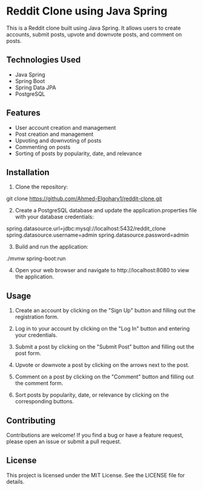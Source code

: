 # Reddit Clone using Java Spring

This is a Reddit clone built using Java Spring. It allows users to create accounts, submit posts, upvote and downvote posts, and comment on posts.

## Technologies Used

- Java Spring
- Spring Boot
- Spring Data JPA
- PostgreSQL

## Features

- User account creation and management
- Post creation and management
- Upvoting and downvoting of posts
- Commenting on posts
- Sorting of posts by popularity, date, and relevance

## Installation

1. Clone the repository:

git clone https://github.com/Ahmed-Elgohary1/reddit-clone.git


2. Create a PostgreSQL database and update the application.properties file with your database credentials:

spring.datasource.url=jdbc:mysql://localhost:5432/reddit_clone
spring.datasource.username=admin
spring.datasource.password=admin


3. Build and run the application:

./mvnw spring-boot:run


4. Open your web browser and navigate to http://localhost:8080 to view the application.

## Usage

1. Create an account by clicking on the "Sign Up" button and filling out the registration form.

2. Log in to your account by clicking on the "Log In" button and entering your credentials.

3. Submit a post by clicking on the "Submit Post" button and filling out the post form.

4. Upvote or downvote a post by clicking on the arrows next to the post.

5. Comment on a post by clicking on the "Comment" button and filling out the comment form.

6. Sort posts by popularity, date, or relevance by clicking on the corresponding buttons.

## Contributing

Contributions are welcome! If you find a bug or have a feature request, please open an issue or submit a pull request.

## License

This project is licensed under the MIT License. See the LICENSE file for details.
